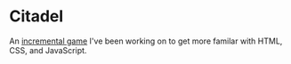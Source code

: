 # Citadel

An [incremental game](https://en.wikipedia.org/wiki/Incremental_game) I've been working on to get more familar with HTML, CSS, and JavaScript.

